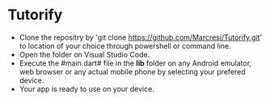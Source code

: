 # Tutorify
- Clone the repositry by 'git clone https://github.com/Marcresi/Tutorify.git' to location of your choice through powershell or command line.
- Open the folder on Visual Studio Code.
- Execute the #main.dart# file in the **lib** folder on any Android emulator, web browser or any actual mobile phone by selecting your prefered device.
- Your app is ready to use on your device.
